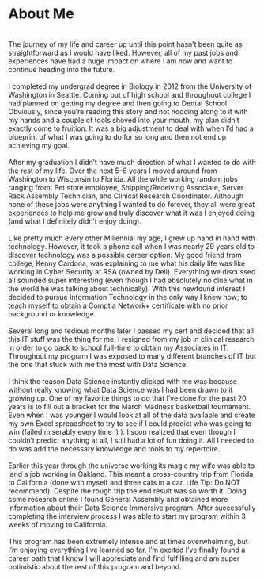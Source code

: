 # About Me
<br>The journey of my life and career up until this point hasn’t been quite as straightforward as I would have liked. However, all of my past jobs and experiences have had a huge impact on where I am now and want to continue heading into the future.
<br>
<br>I completed my undergrad degree in Biology in 2012 from the University of Washington in Seattle. Coming out of high school and throughout college I had planned on getting my degree and then going to Dental School. Obviously, since you’re reading this story and not nodding along to it with my hands and a couple of tools shoved into your mouth, my plan didn’t exactly come to fruition. It was a big adjustment to deal with when I’d had a blueprint of what I was going to do for so long and then not end up achieving my goal.
<br>
<br>After my graduation I didn’t have much direction of what I wanted to do with the rest of my life. Over the next 5–6 years I moved around from Washington to Wisconsin to Florida. All the while working random jobs ranging from: Pet store employee, Shipping/Receiving Associate, Server Rack Assembly Technician, and Clinical Research Coordinator. Although none of these jobs were anything I wanted to do forever, they all were great experiences to help me grow and truly discover what it was I enjoyed doing (and what I definitely didn’t enjoy doing).
<br>
<br>Like pretty much every other Millennial my age, I grew up hand in hand with technology. However, it took a phone call when I was nearly 29 years old to discover technology was a possible career option. My good friend from college, Kenny Cardona, was explaining to me what his daily life was like working in Cyber Security at RSA (owned by Dell). Everything we discussed all sounded super interesting (even though I had absolutely no clue what in the world he was talking about technically). With this newfound interest I decided to pursue Information Technology in the only way I knew how; to teach myself to obtain a Comptia Network+ certificate with no prior background or knowledge.
<br>
<br>Several long and tedious months later I passed my cert and decided that all this IT stuff was the thing for me. I resigned from my job in clinical research in order to go back to school full-time to obtain my Associates in IT. Throughout my program I was exposed to many different branches of IT but the one that stuck with me the most with Data Science.
<br>
<br>I think the reason Data Science instantly clicked with me was because without really knowing what Data Science was I had been drawn to it growing up. One of my favorite things to do that I’ve done for the past 20 years is to fill out a bracket for the March Madness basketball tournament. Even when I was younger I would look at all of the data available and create my own Excel spreadsheet to try to see if I could predict who was going to win (failed miserably every time :) ). I soon realized that even though I couldn’t predict anything at all, I still had a lot of fun doing it. All I needed to do was add the necessary knowledge and tools to my repertoire.
<br>
<br>Earlier this year through the universe working its magic my wife was able to land a job working in Oakland. This meant a cross-country trip from Florida to California (done with myself and three cats in a car, Life Tip: Do NOT recommend). Despite the rough trip the end result was so worth it. Doing some research online I found General Assembly and obtained more information about their Data Science Immersive program. After successfully completing the interview process I was able to start my program within 3 weeks of moving to California.
<br>
<br>This program has been extremely intense and at times overwhelming, but I’m enjoying everything I’ve learned so far. I’m excited I’ve finally found a career path that I know I will appreciate and find fulfilling and am super optimistic about the rest of this program and beyond.
<br>
